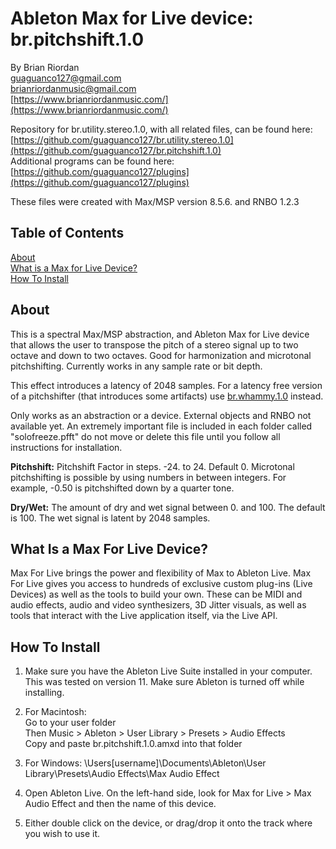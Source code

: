 # Ableton Max for Live device: br.pitchshift.1.0  
   
By Brian Riordan  
[guaguanco127@gmail.com](mailto:guaguanco127@gmail.com)  
[brianriordanmusic@gmail.com](mailto:brianriordanmusic@gmail.com)  
[https://www.brianriordanmusic.com/](https://www.brianriordanmusic.com/) 
  
Repository for br.utility.stereo.1.0, with all related files, can be found here: [https://github.com/guaguanco127/br.utility.stereo.1.0](https://github.com/guaguanco127/br.pitchshift.1.0)  
Additional programs can be found here: [https://github.com/guaguanco127/plugins](https://github.com/guaguanco127/plugins)

These files were created with Max/MSP version 8.5.6. and RNBO 1.2.3

## Table of Contents 

[About](#About)  
[What is a Max for Live Device?](#M4L)  
[How To Install](#Install)  

## <a name="About"></a>About

This is a spectral Max/MSP abstraction, and Ableton Max for Live device that allows the user to transpose the pitch of a stereo signal up to two octave and down to two octaves. Good for harmonization and microtonal pitchshifting. Currently works in any sample rate or bit depth.

This effect introduces a latency of 2048 samples. For a latency free version of a pitchshifter (that introduces some artifacts) use [br.whammy.1.0](https://github.com/guaguanco127/br.whammy.1.0) instead.   

Only works as an abstraction or a device. External objects and RNBO not available yet. An extremely important file is included in each folder called "solofreeze.pfft" do not move or delete this file until you follow all instructions for installation. 
  
**Pitchshift:** Pitchshift Factor in steps. -24. to 24. Default 0. Microtonal pitchshifting is possible by using numbers in between integers. For example, -0.50 is pitchshifted down by a quarter tone.   

**Dry/Wet:** The amount of dry and wet signal between 0. and 100. The default is 100. The wet signal is latent by 2048 samples. 



## <a name="M4L"></a>What Is a Max For Live Device?

Max For Live brings the power and flexibility of Max to Ableton Live. Max For Live gives you access to hundreds of exclusive custom plug-ins (Live Devices) as well as the tools to build your own. These can be MIDI and audio effects, audio and video synthesizers, 3D Jitter visuals, as well as tools that interact with the Live application itself, via the Live API.

## <a name="Install"></a>How To Install

1. Make sure you have the Ableton Live Suite installed in your computer. This was tested on version 11. Make sure Ableton is turned off while installing. 

2. For Macintosh:  
Go to your user folder  
Then Music > Ableton > User Library > Presets > Audio Effects  
Copy and paste br.pitchshift.1.0.amxd into that folder

3. For Windows: \Users\[username]\Documents\Ableton\User Library\Presets\Audio Effects\Max Audio Effect  
  
4. Open Ableton Live. On the left-hand side, look for Max for Live > Max Audio Effect and then the name of this device.

5. Either double click on the device, or drag/drop it onto the track where you wish to use it.  
    



 





